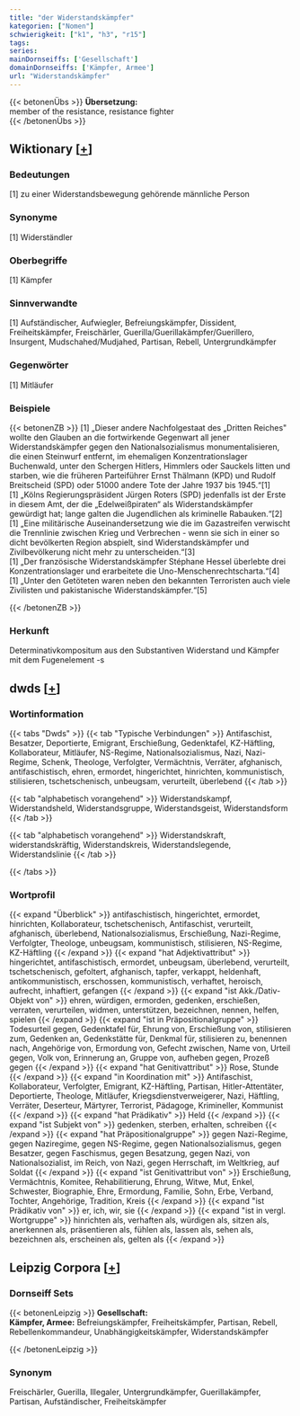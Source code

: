 ```yaml
---
title: "der Widerstandskämpfer"
kategorien: ["Nomen"]
schwierigkeit: ["k1", "h3", "r15"]
tags:
series:
mainDornseiffs: ['Gesellschaft']
domainDornseiffs: ['Kämpfer, Armee']
url: "Widerstandskämpfer"
---
```


{{< betonenÜbs >}}
**Übersetzung:**  
member of the resistance, resistance  fighter  
{{< /betonenÜbs >}}

## Wiktionary [[+](https://de.wiktionary.org/wiki/Widerstandskämpfer)]

### Bedeutungen
[1] zu einer Widerstandsbewegung gehörende männliche Person  

### Synonyme
[1] Widerständler  

### Oberbegriffe
[1] Kämpfer  

### Sinnverwandte
[1] Aufständischer, Aufwiegler, Befreiungskämpfer, Dissident, Freiheitskämpfer, Freischärler, Guerilla/Guerillakämpfer/Guerillero, Insurgent, Mudschahed/Mudjahed, Partisan, Rebell, Untergrundkämpfer  

### Gegenwörter
[1] Mitläufer  

### Beispiele
{{< betonenZB >}}
[1] „Dieser andere Nachfolgestaat des „Dritten Reiches" wollte den Glauben an die fortwirkende Gegenwart all jener Widerstandskämpfer gegen den Nationalsozialismus monumentalisieren, die einen Steinwurf entfernt, im ehemaligen Konzentrationslager Buchenwald, unter den Schergen Hitlers, Himmlers oder Sauckels litten und starben, wie die früheren Parteiführer Ernst Thälmann (KPD) und Rudolf Breitscheid (SPD) oder 51000 andere Tote der Jahre 1937 bis 1945.“[1]  
[1] „Kölns Regierungspräsident Jürgen Roters (SPD) jedenfalls ist der Erste in diesem Amt, der die „Edelweißpiraten“ als Widerstandskämpfer gewürdigt hat; lange galten die Jugendlichen als kriminelle Rabauken.“[2]  
[1] „Eine militärische Auseinandersetzung wie die im Gazastreifen verwischt die Trennlinie zwischen Krieg und Verbrechen - wenn sie sich in einer so dicht bevölkerten Region abspielt, sind Widerstandskämpfer und Zivilbevölkerung nicht mehr zu unterscheiden.“[3]  
[1] „Der französische Widerstandskämpfer Stéphane Hessel überlebte drei Konzentrationslager und erarbeitete die Uno-Menschenrechtscharta.“[4]  
[1] „Unter den Getöteten waren neben den bekannten Terroristen auch viele Zivilisten und pakistanische Widerstandskämpfer.“[5]  

{{< /betonenZB >}}
### Herkunft
Determinativkompositum aus den Substantiven Widerstand und Kämpfer mit dem Fugenelement -s  



## dwds [[+](https://www.dwds.de/wb/Widerstandskämpfer)]

### Wortinformation
{{< tabs "Dwds" >}}
{{< tab "Typische Verbindungen" >}}
Antifaschist, Besatzer, Deportierte, Emigrant, Erschießung, Gedenktafel, KZ-Häftling, Kollaborateur, Mitläufer, NS-Regime, Nationalsozialismus, Nazi, Nazi-Regime, Schenk, Theologe, Verfolgter, Vermächtnis, Verräter, afghanisch, antifaschistisch, ehren, ermordet, hingerichtet, hinrichten, kommunistisch, stilisieren, tschetschenisch, unbeugsam, verurteilt, überlebend
{{< /tab >}}

{{< tab "alphabetisch vorangehend" >}}
Widerstandskampf, Widerstandsheld, Widerstandsgruppe, Widerstandsgeist, Widerstandsform
{{< /tab >}}

{{< tab "alphabetisch vorangehend" >}}
Widerstandskraft, widerstandskräftig, Widerstandskreis, Widerstandslegende, Widerstandslinie
{{< /tab >}}

{{< /tabs >}}

### Wortprofil
{{< expand "Überblick" >}} antifaschistisch, hingerichtet, ermordet, hinrichten, Kollaborateur, tschetschenisch, Antifaschist, verurteilt, afghanisch, überlebend, Nationalsozialismus, Erschießung, Nazi-Regime, Verfolgter, Theologe, unbeugsam, kommunistisch, stilisieren, NS-Regime, KZ-Häftling {{< /expand >}}
{{< expand "hat Adjektivattribut" >}} hingerichtet, antifaschistisch, ermordet, unbeugsam, überlebend, verurteilt, tschetschenisch, gefoltert, afghanisch, tapfer, verkappt, heldenhaft, antikommunistisch, erschossen, kommunistisch, verhaftet, heroisch, aufrecht, inhaftiert, gefangen {{< /expand >}}
{{< expand "ist Akk./Dativ-Objekt von" >}} ehren, würdigen, ermorden, gedenken, erschießen, verraten, verurteilen, widmen, unterstützen, bezeichnen, nennen, helfen, spielen {{< /expand >}}
{{< expand "ist in Präpositionalgruppe" >}} Todesurteil gegen, Gedenktafel für, Ehrung von, Erschießung von, stilisieren zum, Gedenken an, Gedenkstätte für, Denkmal für, stilisieren zu, benennen nach, Angehörige von, Ermordung von, Gefecht zwischen, Name von, Urteil gegen, Volk von, Erinnerung an, Gruppe von, aufheben gegen, Prozeß gegen {{< /expand >}}
{{< expand "hat Genitivattribut" >}} Rose, Stunde {{< /expand >}}
{{< expand "in Koordination mit" >}} Antifaschist, Kollaborateur, Verfolgter, Emigrant, KZ-Häftling, Partisan, Hitler-Attentäter, Deportierte, Theologe, Mitläufer, Kriegsdienstverweigerer, Nazi, Häftling, Verräter, Deserteur, Märtyrer, Terrorist, Pädagoge, Krimineller, Kommunist {{< /expand >}}
{{< expand "hat Prädikativ" >}} Held {{< /expand >}}
{{< expand "ist Subjekt von" >}} gedenken, sterben, erhalten, schreiben {{< /expand >}}
{{< expand "hat Präpositionalgruppe" >}} gegen Nazi-Regime, gegen Naziregime, gegen NS-Regime, gegen Nationalsozialismus, gegen Besatzer, gegen Faschismus, gegen Besatzung, gegen Nazi, von Nationalsozialist, im Reich, von Nazi, gegen Herrschaft, im Weltkrieg, auf Soldat {{< /expand >}}
{{< expand "ist Genitivattribut von" >}} Erschießung, Vermächtnis, Komitee, Rehabilitierung, Ehrung, Witwe, Mut, Enkel, Schwester, Biographie, Ehre, Ermordung, Familie, Sohn, Erbe, Verband, Tochter, Angehörige, Tradition, Kreis {{< /expand >}}
{{< expand "ist Prädikativ von" >}} er, ich, wir, sie {{< /expand >}}
{{< expand "ist in vergl. Wortgruppe" >}} hinrichten als, verhaften als, würdigen als, sitzen als, anerkennen als, präsentieren als, fühlen als, lassen als, sehen als, bezeichnen als, erscheinen als, gelten als {{< /expand >}}

## Leipzig Corpora [[+](https://corpora.uni-leipzig.de/en/res?word=Widerstandskämpfer&corpusId=deu_newscrawl-public_2018)]

### Dornseiff Sets
{{< betonenLeipzig >}}
**Gesellschaft:**  
**Kämpfer, Armee:** Befreiungskämpfer, Freiheitskämpfer, Partisan, Rebell, Rebellenkommandeur, Unabhängigkeitskämpfer, Widerstandskämpfer  

{{< /betonenLeipzig >}}

### Synonym
Freischärler, Guerilla, Illegaler, Untergrundkämpfer, Guerillakämpfer, Partisan, Aufständischer, Freiheitskämpfer

